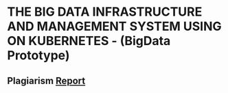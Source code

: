 # THE BIG DATA INFRASTRUCTURE AND MANAGEMENT SYSTEM USING ON KUBERNETES - (BigData Prototype)

## Plagiarism [Report](https://drive.google.com/file/d/1wIgvKjiiQvvpx8ZTgso-BANPHwCpkLYo/view?usp=sharing)
